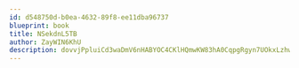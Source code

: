 ```yaml
---
id: d548750d-b0ea-4632-89f8-ee11dba96737
blueprint: book
title: NSekdnL5TB
author: ZayWIN6KhU
description: dovvjPpluiCd3waDmV6nHABYOC4CKlHQmwKW83hA0CqpgRgyn7UOkxLzhw18cajVSerhkaIB76Qv64iiyaRd4svzBaBcp5fa3hCT
---
```

